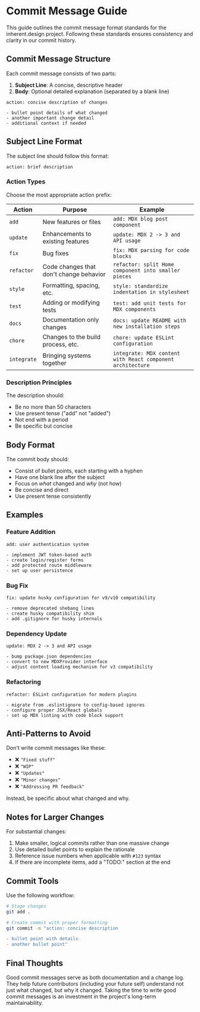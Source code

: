 # Commit Message Guide

This guide outlines the commit message format standards for the inherent.design project. Following these standards ensures consistency and clarity in our commit history.

## Commit Message Structure

Each commit message consists of two parts:

1. **Subject Line**: A concise, descriptive header
2. **Body**: Optional detailed explanation (separated by a blank line)

```
action: concise description of changes

- bullet point details of what changed
- another important change detail
- additional context if needed
```

## Subject Line Format

The subject line should follow this format:

```
action: brief description
```

### Action Types

Choose the most appropriate action prefix:

| Action | Purpose | Example |
|--------|---------|---------|
| `add` | New features or files | `add: MDX blog post component` |
| `update` | Enhancements to existing features | `update: MDX 2 -> 3 and API usage` |
| `fix` | Bug fixes | `fix: MDX parsing for code blocks` |
| `refactor` | Code changes that don't change behavior | `refactor: split Home component into smaller pieces` |
| `style` | Formatting, spacing, etc. | `style: standardize indentation in stylesheet` |
| `test` | Adding or modifying tests | `test: add unit tests for MDX components` |
| `docs` | Documentation only changes | `docs: update README with new installation steps` |
| `chore` | Changes to the build process, etc. | `chore: update ESLint configuration` |
| `integrate` | Bringing systems together | `integrate: MDX content with React component architecture` |

### Description Principles

The description should:
- Be no more than 50 characters
- Use present tense ("add" not "added")
- Not end with a period
- Be specific but concise

## Body Format

The commit body should:
- Consist of bullet points, each starting with a hyphen
- Have one blank line after the subject
- Focus on *what* changed and *why* (not how)
- Be concise and direct
- Use present tense consistently

## Examples

### Feature Addition

```
add: user authentication system

- implement JWT token-based auth
- create login/register forms
- add protected route middleware
- set up user persistence
```

### Bug Fix

```
fix: update husky configuration for v9/v10 compatibility

- remove deprecated shebang lines
- create husky compatibility shim
- add .gitignore for husky internals
```

### Dependency Update

```
update: MDX 2 -> 3 and API usage

- bump package.json dependencies
- convert to new MDXProvider interface
- adjust content loading mechanism for v3 compatibility
```

### Refactoring

```
refactor: ESLint configuration for modern plugins

- migrate from .eslintignore to config-based ignores
- configure proper JSX/React globals
- set up MDX linting with code block support
```

## Anti-Patterns to Avoid

Don't write commit messages like these:

- ❌ `"Fixed stuff"`
- ❌ `"WIP"`
- ❌ `"Updates"`
- ❌ `"Minor changes"`
- ❌ `"Addressing PR feedback"`

Instead, be specific about what changed and why.

## Notes for Larger Changes

For substantial changes:

1. Make smaller, logical commits rather than one massive change
2. Use detailed bullet points to explain the rationale
3. Reference issue numbers when applicable with `#123` syntax
4. If there are incomplete items, add a "TODO:" section at the end

## Commit Tools

Use the following workflow:

```bash
# Stage changes
git add .

# Create commit with proper formatting
git commit -m "action: concise description

- bullet point with details
- another bullet point"
```

## Final Thoughts

Good commit messages serve as both documentation and a change log. They help future contributors (including your future self) understand not just what changed, but why it changed. Taking the time to write good commit messages is an investment in the project's long-term maintainability.
